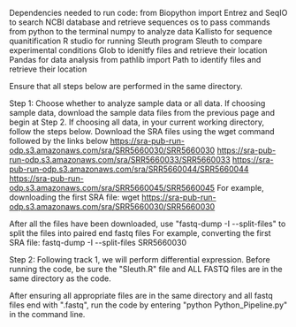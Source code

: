 Dependencies needed to run code:
from Biopython import Entrez and SeqIO to search NCBI database and retrieve sequences
os to pass commands from python to the terminal
numpy to analyze data
Kallisto for sequence quanitification
R studio for running Sleuth program
Sleuth to compare experimental conditions
Glob to idenitfy files and retrieve their location
Pandas for data analysis
from pathlib import Path to identify files and retrieve their location

Ensure that all steps below are performed in the same directory.

Step 1: Choose whether to analyze sample data or all data. If choosing sample data, download the sample data files from the previous page and begin at Step 2.
If choosing all data, in your current working directory, follow the steps below.
Download the SRA files using the wget command followed by the links below
https://sra-pub-run-odp.s3.amazonaws.com/sra/SRR5660030/SRR5660030
https://sra-pub-run-odp.s3.amazonaws.com/sra/SRR5660033/SRR5660033
https://sra-pub-run-odp.s3.amazonaws.com/sra/SRR5660044/SRR5660044
https://sra-pub-run-odp.s3.amazonaws.com/sra/SRR5660045/SRR5660045
For example, downloading the first SRA file: wget https://sra-pub-run-odp.s3.amazonaws.com/sra/SRR5660030/SRR5660030

After all the files have been downloaded, use "fastq-dump -I --split-files" to split the files into paired end fastq files
For example, converting the first SRA file: fastq-dump -I --split-files SRR5660030

Step 2: Following track 1, we will perform differential expression.
Before running the code, be sure the "Sleuth.R" file and ALL FASTQ files are in the same directory as the code.

After ensuring all appropriate files are in the same directory and all fastq files end with ".fastq", run the code by entering "python Python_Pipeline.py" in the command line.
